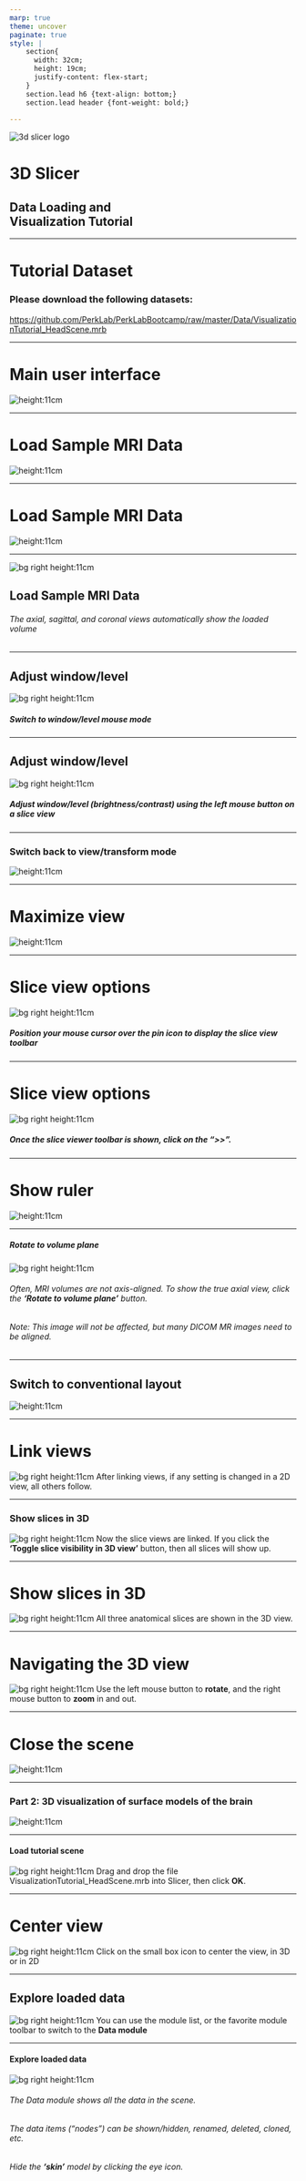 ```yaml
---
marp: true
theme: uncover
paginate: true
style: |
    section{
      width: 32cm;
      height: 19cm;
      justify-content: flex-start;
    }
    section.lead h6 {text-align: bottom;}
    section.lead header {font-weight: bold;}
    
---
```


[comment]: <> (Header ends here)

![3d slicer logo](images/3D-Slicer-logo.jpg)
# 3D Slicer
## Data Loading and <br> Visualization Tutorial

---
<!-- footer: ![height:1.5cm](images/tinyPerk.jpg) ![height:1.5cm](images/tinyEbantica.jpg) "Laboratory for Percutaneous Surgery – Copyright © Queen’s University, 2022" ![height:1.5cm](images/tinySlicer.jpg) -->

# Tutorial Dataset

### Please download the following datasets:
<https://github.com/PerkLab/PerkLabBootcamp/raw/master/Data/VisualizationTutorial_HeadScene.mrb>

---
# Main user interface
![height:11cm](images/Slide-3.jpg)

---
# Load Sample MRI Data
![height:11cm](images/Slide-4.jpg)


---
# Load Sample MRI Data
![height:11cm](images/Slide-5.jpg)

---
<!-- _class: lead -->
![ bg right height:11cm](images/Slide-6.png)
## Load Sample MRI Data
###### The axial, sagittal, and coronal views automatically show  the loaded volume

---
## Adjust window/level
![bg right height:11cm](images/Slide-7.jpg)
##### Switch to window/level mouse mode

---
## Adjust window/level
![bg right height:11cm](images/Slide-8.png)
##### Adjust window/level (brightness/contrast) using the left mouse button on a slice view


---
### Switch back to view/transform mode
![height:11cm](images/Slide-9.jpg)

---
# Maximize view
![height:11cm](images/Slide-10.jpg)

---
# Slice view options
![bg right height:11cm](images/Slide-11.png)
##### Position your mouse cursor over the pin icon to display the slice view toolbar

---
# Slice view options
![ bg right height:11cm](images/Slide-12.jpg)
##### Once the slice viewer toolbar is shown, click on the “>>”.

---
# Show ruler
![height:11cm](images/Slide-13.jpg)

---
##### Rotate to volume plane
![bg right height:11cm](images/Slide-14.jpg)
###### Often, MRI volumes are not axis-aligned. To show the true axial view, click the **‘Rotate to volume plane’** button.
###### Note: This image will not be affected, but many DICOM MR images need to be aligned.

---
## Switch to conventional layout
![height:11cm](images/Slide-15.jpg)

---
# Link views
![bg right height:11cm](images/Slide-16.jpg)
After linking views, if any setting is changed in a 2D view, all others follow.

---
### Show slices in 3D
![bg right height:11cm](images/Slide-17.jpg)
Now the slice views are linked. If you click the **‘Toggle slice visibility in 3D view’** button, then all slices will show up.

---
# Show slices in 3D
![bg right height:11cm](images/Slide-18.png)
All three anatomical slices are shown in the 3D view.

---
# Navigating the 3D view
![bg right height:11cm](images/Slide-19.png)
Use the left mouse button to **rotate**, and the right mouse button to **zoom** in and out.

---
# Close the scene
![height:11cm](images/Slide-20.jpg)

---
### Part 2: 3D visualization of surface models of the brain
![height:11cm](images/Slide-21.png)

---
#### Load tutorial scene
![bg right height:11cm](images/Slide-22.jpg)
Drag and drop the file VisualizationTutorial_HeadScene.mrb into Slicer, then click **OK**.

---
# Center view
![bg right height:11cm](images/Slide-23.jpg)
Click on the small box icon to center the view, in 3D or in 2D

---
## Explore loaded data
![bg right height:11cm](images/Slide-24.jpg)
You can use the module list, or the favorite module toolbar to switch to the **Data module**

---
#### Explore loaded data
![bg right height:11cm](images/Slide-25.jpg)
###### The Data module shows all the data in the scene.
###### The data items (“nodes”) can be shown/hidden, renamed, deleted, cloned, etc.
###### Hide the **‘skin’** model by clicking the eye icon.

